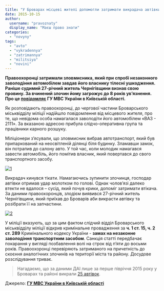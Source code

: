 ```yaml
---
title: "У Броварах місцеві жителі допомогли затримати викрадача автівки - міліція"
date: 2015-10-15
author: 
  username: "pravoznaty"
  display_name: "Маєш право знати"
categories: 
  - "novyny"
tags: 
  - "avto"
  - "vykradennya"
  - "zatrimannya"
  - "militsiya"
  - "novini"
---
```


**Правоохоронці затримали зловмисника, який при спробі незаконного заволодіння автомобілем завдав його власнику тілесні ушкодження. Раніше судимий 27-річний житель Чернігівщини визнав свою провину. За вчинений злочин йому загрожує до 8 років ув’язнення. Про це [повідомляє](http://www.mvs.gov.ua/mvs/control/kyivska/uk/publish/article/178098) ГУ МВС України в Київській області.**

Як розповідають правоохоронці, до чергової частини Броварського міськвідділу міліції надійшло повідомлення від місцевого жителя, про те, що невідома особа намагалася заволодіти його автомобілем «ВАЗ - 2111». За вказаною адресою прибула слідчо-оперативна група та працівники карного розшуку.

Міліціонери з’ясували, що зловмисник вибрав автотранспорт, який був припаркований на неосвітленій ділянці біля будинку. Зламавши замок, він потрапив до салону авто. У той час, коли молодик намагався завести автомобіль, його помітив власник, який повертався до свого транспортного засобу.

[![1](https://mpz.brovary.org/wp-content/uploads/2015/10/18.jpg)](https://mpz.brovary.org/wp-content/uploads/2015/10/18.jpg)

Викрадач кинувся тікати. Намагаючись зупинити злочинця, господар автівки отримав удар молотком по голові. Однак чолов’язі далеко втекти не вдалося – сусід, який почув крики, допоміг затримати втікача. За даними правоохоронців, злодієм виявився 27-річний житель Чернігівщини, який приїхав до Броварів аби викрасти автівку та розібрати її на запчастини.

[![2](https://mpz.brovary.org/wp-content/uploads/2015/10/25.jpg)](https://mpz.brovary.org/wp-content/uploads/2015/10/25.jpg)

У міліції вказують, що за цим фактом слідчий відділ Броварського міськвідділу міліції відкрив кримінальне провадження за **ч. 1 ст. 15, ч. 2 ст. 289** Кримінального кодексу України - **замах на незаконне заволодіння транспортним засобом**. Санкція статті передбачає покарання у вигляді позбавлення волі на строк від п’яти до восьми років. Правоохоронці перевіряють затриманого на причетність до скоєння аналогічних злочинів на території міста та району. Досудове розслідування триває.

> Нагадаємо, що за даними ДАІ лише за перше півріччя 2015 року у Броварах та районі викрали [25 автівок](https://mpz.brovary.org/u-brovarah-rajoni-za-pivroku-vkraly-25-avtomobiliv-dai/).

Джерело: **[ГУ МВС України в Київській області](http://www.mvs.gov.ua/mvs/control/kyivska/uk/publish/article/178098)**
